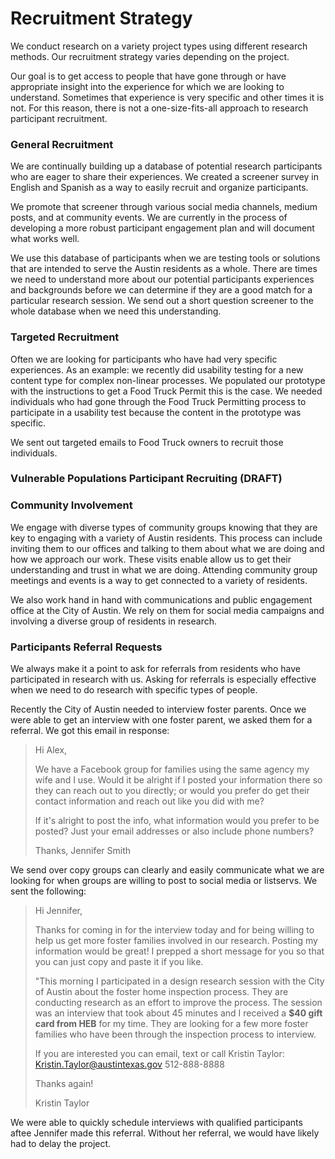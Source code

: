 # Recruitment Strategy

We conduct research on a variety project types using different research methods. Our recruitment strategy varies depending on the project.

Our goal is to get access to people that have gone through or have appropriate insight into the experience for which we are looking to understand. Sometimes that experience is very specific and other times it is not. For this reason, there is not a one-size-fits-all approach to research participant recruitment.

### General Recruitment

We are continually building up a database of potential research participants who are eager to share their experiences. We created a screener survey in English and Spanish  as a way to easily recruit and organize participants.

We promote that screener through various social media channels, medium posts, and at community events. We are currently in the process of developing a more robust participant engagement plan and will document what works well.

We use this database of participants when we are testing tools or solutions that are intended to serve the Austin residents as a whole. There are times we need to understand more about our potential participants experiences and backgrounds before we can determine if they are a good match for a particular research session. We send out a short question screener to the whole database when we need this understanding.

### Targeted Recruitment

Often we are looking for participants who have had very specific experiences. As an example: we recently did usability testing for a new content type for complex non-linear processes. We populated our prototype with the instructions to get a Food Truck Permit this is the case. We needed individuals who had gone through the Food Truck Permitting process to participate in a usability test because the content in the prototype was specific.

We sent out targeted emails to Food Truck owners to recruit those individuals.

### Vulnerable Populations Participant Recruiting (DRAFT)



### Community Involvement

We engage with diverse types of community groups knowing that they are key to engaging with a variety of Austin residents. This process can include inviting them to our offices and talking to them about what we are doing and how we approach our work. These visits enable allow us to get their understanding and trust in what we are doing. Attending community group meetings and events is a way to get connected to a variety of residents.

We also work hand in hand with communications and public engagement office at the City of Austin. We rely on them for social media campaigns and involving a diverse group of residents in research.

### **Participants Referral Requests**

We always make it a point to ask for referrals from residents who have participated in research with us. Asking for referrals is especially effective when we need to do research with specific types of people.

Recently the City of Austin needed to interview foster parents. Once we were able to get an interview with one foster parent, we asked them for a referral. We got this email in response:

> Hi Alex,
>
> We have a Facebook group for families using the same agency my wife and I use. Would it be alright if I posted your information there so they can reach out to you directly; or would you prefer do get their contact information and reach out like you did with me?
>
> If it's alright to post the info, what information would you prefer to be posted? Just your email addresses or also include phone numbers?
>
> Thanks,
> Jennifer Smith

We send over copy groups can clearly and easily communicate what we are looking for when groups are willing to post to social media or listservs. We sent the following:

> Hi Jennifer,
>
> Thanks for coming in for the interview today and for being willing to help us get more foster families involved in our research. Posting my information would be great! I prepped a short message for you so that you can just copy and paste it if you like.
>
> "This morning I participated in a design research session with the City of Austin about the foster home inspection process. They are conducting research as an effort to improve the process. The session was an interview that took about 45 minutes and I received a **$40 gift card from HEB** for my time. They are looking for a few more foster families who have been through the inspection process to interview.
>
> If you are interested you can email, text or call Kristin Taylor: Kristin.Taylor@austintexas.gov
> 512-888-8888
>
> Thanks again!
>
> Kristin Taylor

We were able to quickly schedule interviews with qualified participants aftee Jennifer made this referral. Without her referral, we would have likely had to delay the project.
